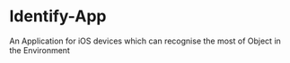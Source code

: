 # Identify-App
An Application for iOS devices which can recognise the most of Object in the Environment
